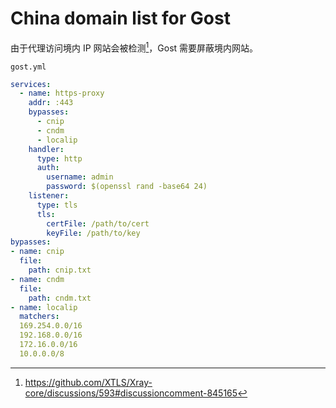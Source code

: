 # China domain list for Gost

由于代理访问境内 IP 网站会被检测[^1]，Gost 需要屏蔽境内网站。

`gost.yml`
```yaml
services:
  - name: https-proxy
    addr: :443
    bypasses:
      - cnip
      - cndm
      - localip
    handler:
      type: http
      auth:
        username: admin
        password: $(openssl rand -base64 24)
    listener:
      type: tls
      tls:
        certFile: /path/to/cert
        keyFile: /path/to/key
bypasses:
- name: cnip
  file:
    path: cnip.txt
- name: cndm
  file:
    path: cndm.txt
- name: localip
  matchers:
  169.254.0.0/16
  192.168.0.0/16
  172.16.0.0/16
  10.0.0.0/8
```

[^1]:https://github.com/XTLS/Xray-core/discussions/593#discussioncomment-845165
